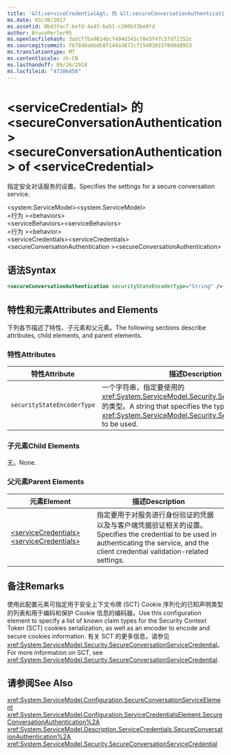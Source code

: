 ```yaml
---
title: '&lt;serviceCredential&gt; 的 &lt;secureConversationAuthentication&gt;'
ms.date: 03/30/2017
ms.assetid: 0bd3fac7-befd-4a45-ba51-c200b33be0fd
author: BrucePerlerMS
ms.openlocfilehash: 3adcf7ba9814bcf494d345cf0e3f47c57df2152c
ms.sourcegitcommit: fb78d8abbdb87144a3872cf154930157090dd933
ms.translationtype: MT
ms.contentlocale: zh-CN
ms.lasthandoff: 09/26/2018
ms.locfileid: "47206458"
---
```

# <a name="ltsecureconversationauthenticationgt-of-ltservicecredentialgt"></a><span data-ttu-id="5cac6-102">&lt;serviceCredential&gt; 的 &lt;secureConversationAuthentication&gt;</span><span class="sxs-lookup"><span data-stu-id="5cac6-102">&lt;secureConversationAuthentication&gt; of &lt;serviceCredential&gt;</span></span>
<span data-ttu-id="5cac6-103">指定安全对话服务的设置。</span><span class="sxs-lookup"><span data-stu-id="5cac6-103">Specifies the settings for a secure conversation service.</span></span>  
  
 <span data-ttu-id="5cac6-104">\<system.ServiceModel></span><span class="sxs-lookup"><span data-stu-id="5cac6-104">\<system.ServiceModel></span></span>  
<span data-ttu-id="5cac6-105">\<行为 ></span><span class="sxs-lookup"><span data-stu-id="5cac6-105">\<behaviors></span></span>  
<span data-ttu-id="5cac6-106">\<serviceBehaviors></span><span class="sxs-lookup"><span data-stu-id="5cac6-106">\<serviceBehaviors></span></span>  
<span data-ttu-id="5cac6-107">\<行为 ></span><span class="sxs-lookup"><span data-stu-id="5cac6-107">\<behavior></span></span>  
<span data-ttu-id="5cac6-108">\<serviceCredentials></span><span class="sxs-lookup"><span data-stu-id="5cac6-108">\<serviceCredentials></span></span>  
<span data-ttu-id="5cac6-109">\<secureConversationAuthentication ></span><span class="sxs-lookup"><span data-stu-id="5cac6-109">\<secureConversationAuthentication></span></span>  
  
## <a name="syntax"></a><span data-ttu-id="5cac6-110">语法</span><span class="sxs-lookup"><span data-stu-id="5cac6-110">Syntax</span></span>  
  
```xml  
<secureConversationAuthentication securityStateEncoderType="String" />  
```  
  
## <a name="attributes-and-elements"></a><span data-ttu-id="5cac6-111">特性和元素</span><span class="sxs-lookup"><span data-stu-id="5cac6-111">Attributes and Elements</span></span>  
 <span data-ttu-id="5cac6-112">下列各节描述了特性、子元素和父元素。</span><span class="sxs-lookup"><span data-stu-id="5cac6-112">The following sections describe attributes, child elements, and parent elements.</span></span>  
  
### <a name="attributes"></a><span data-ttu-id="5cac6-113">特性</span><span class="sxs-lookup"><span data-stu-id="5cac6-113">Attributes</span></span>  
  
|<span data-ttu-id="5cac6-114">特性</span><span class="sxs-lookup"><span data-stu-id="5cac6-114">Attribute</span></span>|<span data-ttu-id="5cac6-115">描述</span><span class="sxs-lookup"><span data-stu-id="5cac6-115">Description</span></span>|  
|---------------|-----------------|  
|`securityStateEncoderType`|<span data-ttu-id="5cac6-116">一个字符串，指定要使用的 <xref:System.ServiceModel.Security.SecurityStateEncoder> 的类型。</span><span class="sxs-lookup"><span data-stu-id="5cac6-116">A string that specifies the type of <xref:System.ServiceModel.Security.SecurityStateEncoder> to be used.</span></span>|  
  
### <a name="child-elements"></a><span data-ttu-id="5cac6-117">子元素</span><span class="sxs-lookup"><span data-stu-id="5cac6-117">Child Elements</span></span>  
 <span data-ttu-id="5cac6-118">无。</span><span class="sxs-lookup"><span data-stu-id="5cac6-118">None.</span></span>  
  
### <a name="parent-elements"></a><span data-ttu-id="5cac6-119">父元素</span><span class="sxs-lookup"><span data-stu-id="5cac6-119">Parent Elements</span></span>  
  
|<span data-ttu-id="5cac6-120">元素</span><span class="sxs-lookup"><span data-stu-id="5cac6-120">Element</span></span>|<span data-ttu-id="5cac6-121">描述</span><span class="sxs-lookup"><span data-stu-id="5cac6-121">Description</span></span>|  
|-------------|-----------------|  
|[<span data-ttu-id="5cac6-122">\<serviceCredentials></span><span class="sxs-lookup"><span data-stu-id="5cac6-122">\<serviceCredentials></span></span>](../../../../../docs/framework/configure-apps/file-schema/wcf/servicecredentials.md)|<span data-ttu-id="5cac6-123">指定要用于对服务进行身份验证的凭据以及与客户端凭据验证相关的设置。</span><span class="sxs-lookup"><span data-stu-id="5cac6-123">Specifies the credential to be used in authenticating the service, and the client credential validation-related settings.</span></span>|  
  
## <a name="remarks"></a><span data-ttu-id="5cac6-124">备注</span><span class="sxs-lookup"><span data-stu-id="5cac6-124">Remarks</span></span>  
 <span data-ttu-id="5cac6-125">使用此配置元素可指定用于安全上下文令牌 (SCT) Cookie 序列化的已知声明类型的列表和用于编码和保护 Cookie 信息的编码器。</span><span class="sxs-lookup"><span data-stu-id="5cac6-125">Use this configuration element to specify a list of known claim types for the Security Context Token (SCT) cookies serialization, as well as an encoder to encode and secure cookies information.</span></span> <span data-ttu-id="5cac6-126">有关 SCT 的更多信息，请参见 <xref:System.ServiceModel.Security.SecureConversationServiceCredential>。</span><span class="sxs-lookup"><span data-stu-id="5cac6-126">For more information on SCT, see <xref:System.ServiceModel.Security.SecureConversationServiceCredential>.</span></span>  
  
## <a name="see-also"></a><span data-ttu-id="5cac6-127">请参阅</span><span class="sxs-lookup"><span data-stu-id="5cac6-127">See Also</span></span>  
 <xref:System.ServiceModel.Configuration.SecureConversationServiceElement>  
 <xref:System.ServiceModel.Configuration.ServiceCredentialsElement.SecureConversationAuthentication%2A>  
 <xref:System.ServiceModel.Description.ServiceCredentials.SecureConversationAuthentication%2A>  
 <xref:System.ServiceModel.Security.SecureConversationServiceCredential>
